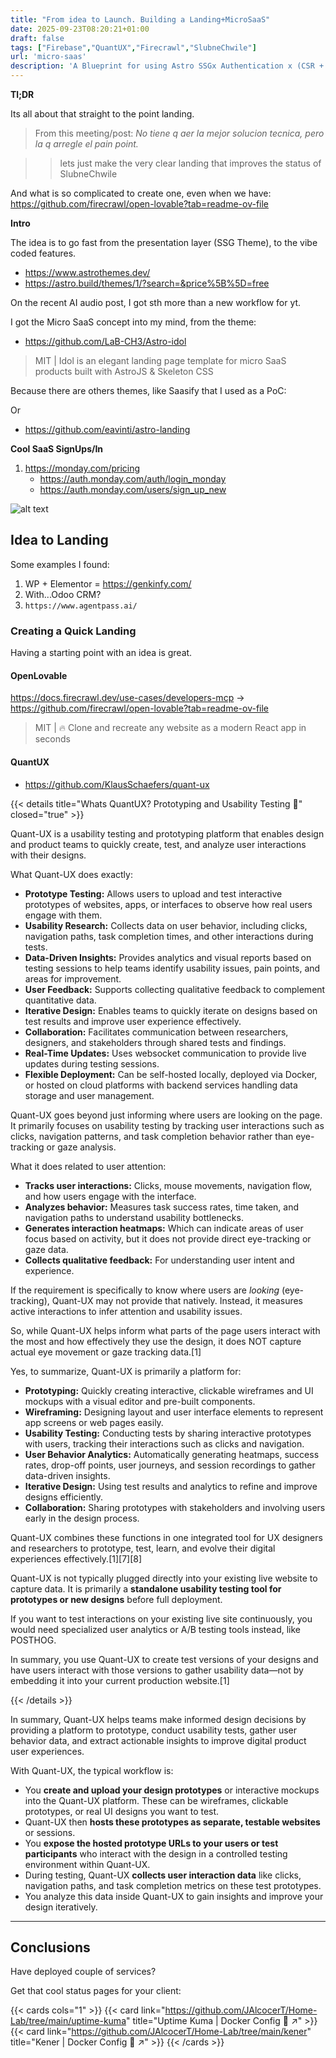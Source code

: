 ```yaml
---
title: "From idea to Launch. Building a Landing+MicroSaaS"
date: 2025-09-23T08:20:21+01:00
draft: false
tags: ["Firebase","QuantUX","Firecrawl","SlubneChwile"]
url: 'micro-saas'
description: 'A Blueprint for using Astro SSGx Authentication x (CSR + WebApp Features) to launch fast'
---
```


**Tl;DR**

Its all about that straight to the point landing.

> From this meeting/post: *No tiene q aer la mejor solucion tecnica, pero la q arregle el pain point.*

> > lets just make the very clear landing that improves the status of  SlubneChwile


And what is so complicated to create one, even when we have: https://github.com/firecrawl/open-lovable?tab=readme-ov-file



**Intro**

The idea is to go fast from the presentation layer (SSG Theme), to the vibe coded features.

* https://www.astrothemes.dev/
* https://astro.build/themes/1/?search=&price%5B%5D=free


On the recent AI audio post, I got sth more than a new workflow for yt.

I got the Micro SaaS concept into my mind, from the theme:

* https://github.com/LaB-CH3/Astro-idol

> MIT | Idol is an elegant landing page template for micro SaaS products built with AstroJS & Skeleton CSS

Because there are others themes, like Saasify that I used as a PoC:

Or

* https://github.com/eavinti/astro-landing


**Cool SaaS SignUps/In**

1. https://monday.com/pricing
    * https://auth.monday.com/auth/login_monday
    * https://auth.monday.com/users/sign_up_new

![alt text](/blog_img/entrepre/landing/monday-signin.png)


## Idea to Landing

Some examples I found:

1. WP + Elementor = https://genkinfy.com/
2. With...Odoo CRM?
3. `https://www.agentpass.ai/`


### Creating a Quick Landing

Having a starting point with an idea is great.




#### OpenLovable

https://docs.firecrawl.dev/use-cases/developers-mcp -> https://github.com/firecrawl/open-lovable?tab=readme-ov-file

> MIT |  🔥 Clone and recreate any website as a modern React app in seconds 

#### QuantUX

* https://github.com/KlausSchaefers/quant-ux


{{< details title="Whats QuantUX? Prototyping and Usability Testing 📌" closed="true" >}}

Quant-UX is a usability testing and prototyping platform that enables design and product teams to quickly create, test, and analyze user interactions with their designs.

What Quant-UX does exactly:

- **Prototype Testing:** Allows users to upload and test interactive prototypes of websites, apps, or interfaces to observe how real users engage with them.
- **Usability Research:** Collects data on user behavior, including clicks, navigation paths, task completion times, and other interactions during tests.
- **Data-Driven Insights:** Provides analytics and visual reports based on testing sessions to help teams identify usability issues, pain points, and areas for improvement.
- **User Feedback:** Supports collecting qualitative feedback to complement quantitative data.
- **Iterative Design:** Enables teams to quickly iterate on designs based on test results and improve user experience effectively.
- **Collaboration:** Facilitates communication between researchers, designers, and stakeholders through shared tests and findings.
- **Real-Time Updates:** Uses websocket communication to provide live updates during testing sessions.
- **Flexible Deployment:** Can be self-hosted locally, deployed via Docker, or hosted on cloud platforms with backend services handling data storage and user management.

Quant-UX goes beyond just informing where users are looking on the page. It primarily focuses on usability testing by tracking user interactions such as clicks, navigation patterns, and task completion behavior rather than eye-tracking or gaze analysis.

What it does related to user attention:

- **Tracks user interactions:** Clicks, mouse movements, navigation flow, and how users engage with the interface.
- **Analyzes behavior:** Measures task success rates, time taken, and navigation paths to understand usability bottlenecks.
- **Generates interaction heatmaps:** Which can indicate areas of user focus based on activity, but it does not provide direct eye-tracking or gaze data.
- **Collects qualitative feedback:** For understanding user intent and experience.
  
If the requirement is specifically to know where users are *looking* (eye-tracking), Quant-UX may not provide that natively. Instead, it measures active interactions to infer attention and usability issues.

So, while Quant-UX helps inform what parts of the page users interact with the most and how effectively they use the design, it does NOT capture actual eye movement or gaze tracking data.[1]

Yes, to summarize, Quant-UX is primarily a platform for:

- **Prototyping:** Quickly creating interactive, clickable wireframes and UI mockups with a visual editor and pre-built components.
- **Wireframing:** Designing layout and user interface elements to represent app screens or web pages easily.
- **Usability Testing:** Conducting tests by sharing interactive prototypes with users, tracking their interactions such as clicks and navigation.
- **User Behavior Analytics:** Automatically generating heatmaps, success rates, drop-off points, user journeys, and session recordings to gather data-driven insights.
- **Iterative Design:** Using test results and analytics to refine and improve designs efficiently.
- **Collaboration:** Sharing prototypes with stakeholders and involving users early in the design process.

Quant-UX combines these functions in one integrated tool for UX designers and researchers to prototype, test, learn, and evolve their digital experiences effectively.[1][7][8]


Quant-UX is not typically plugged directly into your existing live website to capture data. It is primarily a **standalone usability testing tool for prototypes or new designs** before full deployment.

If you want to test interactions on your existing live site continuously, you would need specialized user analytics or A/B testing tools instead, like POSTHOG.

In summary, you use Quant-UX to create test versions of your designs and have users interact with those versions to gather usability data—not by embedding it into your current production website.[1]

{{< /details >}}

In summary, Quant-UX helps teams make informed design decisions by providing a platform to prototype, conduct usability tests, gather user behavior data, and extract actionable insights to improve digital product user experiences.

With Quant-UX, the typical workflow is:

- You **create and upload your design prototypes** or interactive mockups into the Quant-UX platform. These can be wireframes, clickable prototypes, or real UI designs you want to test.
- Quant-UX then **hosts these prototypes as separate, testable websites** or sessions.
- You **expose the hosted prototype URLs to your users or test participants** who interact with the design in a controlled testing environment within Quant-UX.
- During testing, Quant-UX **collects user interaction data** like clicks, navigation paths, and task completion metrics on these test prototypes.
- You analyze this data inside Quant-UX to gain insights and improve your design iteratively.




---

## Conclusions


Have deployed couple of services?

Get that cool status pages for your client:

{{< cards cols="1" >}}
  {{< card link="https://github.com/JAlcocerT/Home-Lab/tree/main/uptime-kuma" title="Uptime Kuma | Docker Config 🐋 ↗" >}}
  {{< card link="https://github.com/JAlcocerT/Home-Lab/tree/main/kener" title="Kener | Docker Config 🐋 ↗" >}}
{{< /cards >}}